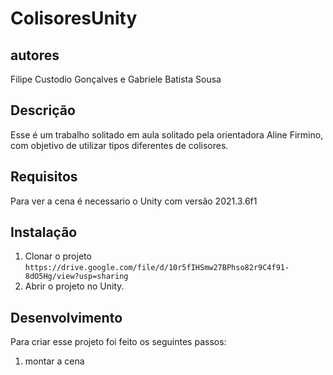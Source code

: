 # ColisoresUnity
## autores
Filipe Custodio Gonçalves e Gabriele Batista Sousa

## Descrição
Esse é um trabalho solitado em aula solitado pela orientadora Aline Firmino, com objetivo de utilizar tipos diferentes de colisores.

## Requisitos 
Para ver a cena é necessario o Unity com versão 2021.3.6f1

## Instalação
1. Clonar o projeto `https://drive.google.com/file/d/10r5fIHSmw27BPhso82r9C4f91-8dO5Hg/view?usp=sharing`
2. Abrir o projeto no Unity.

## Desenvolvimento 
Para criar esse projeto foi feito os seguintes passos:
1. montar a cena
